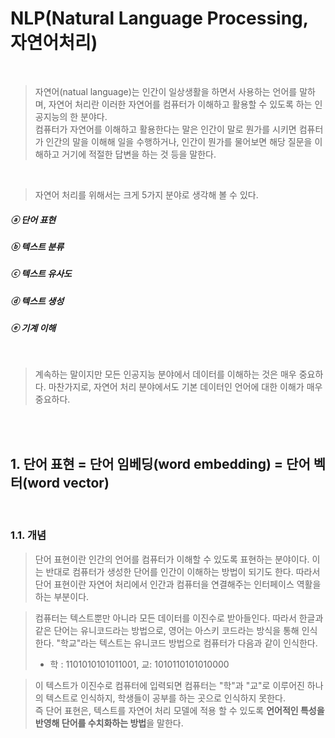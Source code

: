 # NLP(Natural Language Processing, 자연어처리)
<br/>

> 자연어(natual language)는 인간이 일상생활을 하면서 사용하는 언어를 말하며, 자연어 처리란 이러한 자연어를 컴퓨터가 이해하고 활용할 수 있도록 하는 인공지능의 한 분야다. <br/>
> 컴퓨터가 자연어를 이해하고 활용한다는 말은 인간이 말로 뭔가를 시키면 컴퓨터가 인간의 말을 이해해 일을 수행하거나, 인간이 뭔가를 물어보면 해당 질문을 이해하고 거기에 적절한 답변을 하는 것 등을 말한다.

<br/>

> 자연어 처리를 위해서는 크게 5가지 분야로 생각해 볼 수 있다.

##### ⓐ 단어 표현
##### ⓑ 텍스트 분류
##### ⓒ 텍스트 유사도
##### ⓓ 텍스트 생성
##### ⓔ 기계 이해

<br/>

> 계속하는 말이지만 모든 인공지능 분야에서 데이터를 이해하는 것은 매우 중요하다.  마찬가지로, 자연어 처리 분야에서도 기본 데이터인 언어에 대한 이해가 매우 중요하다.

<br/><br/>

## 1. 단어 표현 = 단어 임베딩(word embedding) = 단어 벡터(word vector)

<br/>

### 1.1. 개념
> 단어 표현이란 인간의 언어를 컴퓨터가 이해할 수 있도록 표현하는 분야이다.  이는 반대로 컴퓨터가 생성한 단어를 인간이 이해하는 방법이 되기도 한다.  따라서 단어 표현이란 자연어 처리에서 인간과 컴퓨터을 연결해주는 인터페이스 역활을 하는 부분이다. <br/>

> 컴퓨터는 텍스트뿐만 아니라 모든 데이터를 이진수로 받아들인다.  따라서 한글과 같은 단어는 유니코드라는 방법으로, 영어는 아스키 코드라는 방식을 통해 인식한다. "학교"라는 텍스트는 유니코드 방법으로 컴퓨터가 다음과 같이 인식한다.
> * 학 : 1101010101011001, 교: 1010110101010000 <br/>

> 이 텍스트가 이진수로 컴퓨터에 입력되면 컴퓨터는 "학"과 "교"로 이루어진 하나의 텍스트로 인식하지, 학생들이 공부를 하는 곳으로 인식하지 못한다. <br/>
> 즉 단어 표현은, 텍스트를 자연어 처리 모델에 적용 할 수 있도록 **언어적인 특성을 반영해 단어를 수치화하는 방법**을 말한다.

